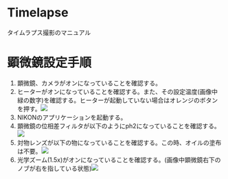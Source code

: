 # Timelapse

タイムラプス撮影のマニュアル

# 顕微鏡設定手順

1. 顕微鏡、カメラがオンになっていることを確認する。
2. ヒーターがオンになっていることを確認する。また、その設定温度(画像中緑の数字)を確認する。ヒーターが起動していない場合はオレンジのボタンを押す。![](images/IMG_4975.png)
3. NIKONのアプリケーションを起動する。
4. 顕微鏡の位相差フィルタが以下のようにph2になっていることを確認する。![](images/IMG_4974.png)
5. 対物レンズが以下の物になっていることを確認する。この時、オイルの塗布は不要。![](images/IMG_4973.png)
6. 光学ズーム(1.5x)がオンになっていることを確認する。(画像中顕微鏡右下のノブが右を指している状態)![](images/IMG_4977.png)
